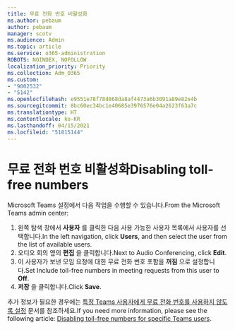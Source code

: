 ```yaml
---
title: 무료 전화 번호 비활성화
ms.author: pebaum
author: pebaum
manager: scotv
ms.audience: Admin
ms.topic: article
ms.service: o365-administration
ROBOTS: NOINDEX, NOFOLLOW
localization_priority: Priority
ms.collection: Adm_O365
ms.custom:
- "9002532"
- "5142"
ms.openlocfilehash: e9551e78f78d868da8af4473a6b3091a89e82e4b
ms.sourcegitcommit: 8bc60ec34bc1e40685e3976576e04a2623f63a7c
ms.translationtype: HT
ms.contentlocale: ko-KR
ms.lasthandoff: 04/15/2021
ms.locfileid: "51815144"
---
```

# <a name="disabling-toll-free-numbers"></a><span data-ttu-id="cdd27-102">무료 전화 번호 비활성화</span><span class="sxs-lookup"><span data-stu-id="cdd27-102">Disabling toll-free numbers</span></span>

<span data-ttu-id="cdd27-103">Microsoft Teams 설정에서 다음 작업을 수행할 수 있습니다.</span><span class="sxs-lookup"><span data-stu-id="cdd27-103">From the Microsoft Teams admin center:</span></span>

1. <span data-ttu-id="cdd27-104">왼쪽 탐색 창에서 **사용자** 를 클릭한 다음 사용 가능한 사용자 목록에서 사용자를 선택합니다.</span><span class="sxs-lookup"><span data-stu-id="cdd27-104">In the left navigation, click **Users**, and then select the user from the list of available users.</span></span>
2. <span data-ttu-id="cdd27-105">오디오 회의 옆의 **편집** 을 클릭합니다.</span><span class="sxs-lookup"><span data-stu-id="cdd27-105">Next to Audio Conferencing, click **Edit**.</span></span>
3. <span data-ttu-id="cdd27-106">이 사용자가 보낸 모임 요청에 대한 무료 전화 번호 포함을 **꺼짐** 으로 설정합니다.</span><span class="sxs-lookup"><span data-stu-id="cdd27-106">Set Include toll-free numbers in meeting requests from this user to **Off**.</span></span>
4. <span data-ttu-id="cdd27-107">**저장** 을 클릭합니다.</span><span class="sxs-lookup"><span data-stu-id="cdd27-107">Click **Save**.</span></span>

<span data-ttu-id="cdd27-108">추가 정보가 필요한 경우에는 [특정 Teams 사용자에게 무료 전화 번호를 사용하지 않도록 설정](https://docs.microsoft.com/microsoftteams/disabling-toll-free-numbers-for-specific-teams-users) 문서를 참조하세요.</span><span class="sxs-lookup"><span data-stu-id="cdd27-108">If you need more information, please see the following article: [Disabling toll-free numbers for specific Teams users](https://docs.microsoft.com/microsoftteams/disabling-toll-free-numbers-for-specific-teams-users).</span></span>
